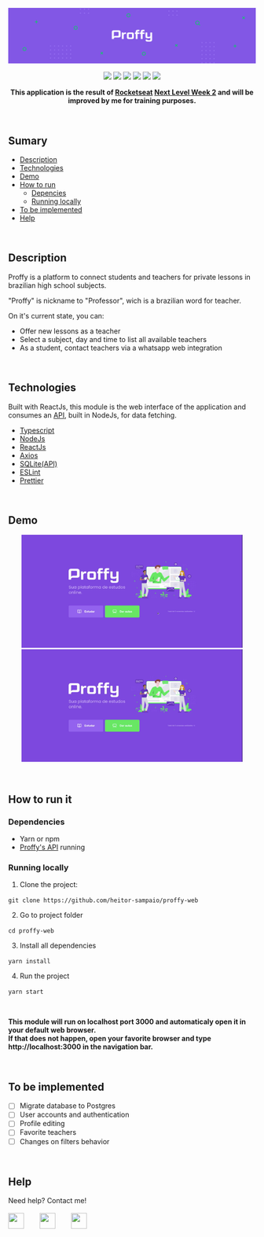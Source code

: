 ![](/src/assets/images/banner.png)
<p align="center">
<img src="https://img.shields.io/static/v1?label=Typescript&message=language&color=blue&style=flat&logo=TYPESCRIPT"/>    <img src="https://img.shields.io/static/v1?label=React&message=framework&color=blue&style=flat&logo=REACT"/>    <img src="https://img.shields.io/static/v1?label=NodeJs&message=framework&color=blue&style=flat&logo=NODE.JS"/>   <img src="https://img.shields.io/badge/version-1.0-brightgreen"/>    <img src="https://img.shields.io/github/license/heitor-sampaio/proffy-web"/>    <img src="https://img.shields.io/github/issues/heitor-sampaio/proffy-web"/> 
</p>

**<p align="center">This application is the result of [Rocketseat](https://rocketseat.com.br) [Next Level Week 2](https://nextlevelweek.com/) and will be improved by me for training purposes.</p>**

<br/>

## Sumary
- [Description](#description)
- [Technologies](#technologies)
- [Demo](#demo)
- [How to run](#how-to-run-it)
  - [Depencies](#dependencies)
  - [Running locally](#running-locally)
- [To be implemented](#to-be-implemented)
- [Help](#help)
<br/>

## Description
Proffy is a platform to connect students and teachers for private lessons in brazilian high school subjects.

"Proffy" is nickname to "Professor", wich is a brazilian word for teacher.

On it's current state, you can:
- Offer new lessons as a teacher
- Select a subject, day and time to list all available teachers
- As a student, contact teachers via a whatsapp web integration
<br/>

## **Technologies**
Built with ReactJs, this module is the web interface of the application and consumes an [API](https://github.com/heitor-sampaio/proffy-server), built in NodeJs, for data fetching.

- [Typescript](https://www.typescriptlang.org/)
- [NodeJs](https://nodejs.org)
- [ReactJs](https://reactjs.org)
- [Axios](https://github.com/axios/axios)
- [SQLite(API)](https://www.sqlite.org/index.html)
- [ESLint](https://eslint.org)
- [Prettier](https://prettier.io)
<br/>

## **Demo**
<p align="center">
<img src="/src/assets/images/create-class.gif" width="450px"/>    <img src="/src/assets/images/list-classes.gif" width="450px"/>
</p>
<br/>

## **How to run it**

### **Dependencies**
- Yarn or npm
- [Proffy's API](https://github.com/heitor-sampaio/proffy-server) running

### **Running locally**
1. Clone the project:

```git clone https://github.com/heitor-sampaio/proffy-web```

2. Go to project folder

```cd proffy-web```

3. Install all dependencies

```yarn install```

4. Run the project

```yarn start```

<br/>

**This module will run on localhost port 3000 and automaticaly open it in your default web browser.**<br/>
**If that does not happen, open your favorite browser and type http://localhost:3000 in the navigation bar.**

<br/>

## To be implemented
- [ ] Migrate database to Postgres
- [ ] User accounts and authentication
- [ ] Profile editing
- [ ] Favorite teachers
- [ ] Changes on filters behavior

<br/>

## Help 
Need help? Contact me!<br/><br/>
<a href="https://facebook.com/sampaioheitor"><img src="https://simpleicons.org/icons/facebook.svg" width="32px" height="32px"/></a>  
<a href="https://www.linkedin.com/in/heitor-sampaio/"><img src="https://simpleicons.org/icons/linkedin.svg" width="32px" height="32px"/></a>  
<a href="mailto:heitorosampaio@gmail.com"><img src="https://simpleicons.org/icons/mail-dot-ru.svg" width="32px" height="32px"/></a>

